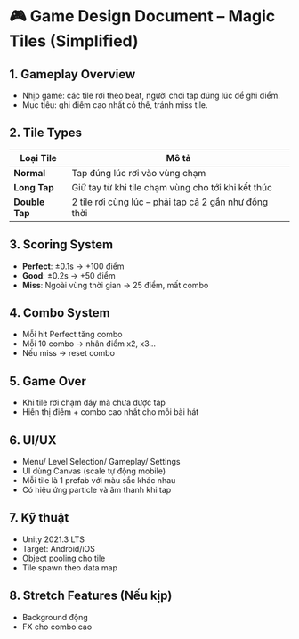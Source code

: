 ﻿# 🎮 Game Design Document – Magic Tiles (Simplified)

## 1. Gameplay Overview
- Nhịp game: các tile rơi theo beat, người chơi tap đúng lúc để ghi điểm.
- Mục tiêu: ghi điểm cao nhất có thể, tránh miss tile.

## 2. Tile Types
| Loại Tile    | Mô tả                                                        |
|--------------|--------------------------------------------------------------|
| **Normal**   | Tap đúng lúc rơi vào vùng chạm                                |
| **Long Tap** | Giữ tay từ khi tile chạm vùng cho tới khi kết thúc           |
| **Double Tap**| 2 tile rơi cùng lúc – phải tap cả 2 gần như đồng thời       |

## 3. Scoring System
- **Perfect**: ±0.1s → +100 điểm
- **Good**: ±0.2s → +50 điểm
- **Miss**: Ngoài vùng thời gian → 25 điểm, mất combo

## 4. Combo System
- Mỗi hit Perfect tăng combo
- Mỗi 10 combo → nhân điểm x2, x3...
- Nếu miss → reset combo

## 5. Game Over
- Khi tile rơi chạm đáy mà chưa được tap
- Hiển thị điểm + combo cao nhất cho mỗi bài hát

## 6. UI/UX
- Menu/ Level Selection/ Gameplay/ Settings
- UI dùng Canvas (scale tự động mobile)
- Mỗi tile là 1 prefab với màu sắc khác nhau
- Có hiệu ứng particle và âm thanh khi tap

## 7. Kỹ thuật
- Unity 2021.3 LTS
- Target: Android/iOS
- Object pooling cho tile
- Tile spawn theo data map

## 8. Stretch Features (Nếu kịp)
- Background động
- FX cho combo cao
